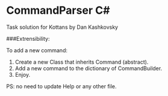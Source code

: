 # CommandParser C#
Task solution for Kottans by Dan Kashkovsky

###Extrensibility:

To add a new command:
  1. Create a new Class that inherits Command (abstract). 
  2. Add a new command to the dictionary of CommandBuilder. 
  3. Enjoy.
  
  PS: no need to update Help or any other file.


